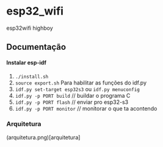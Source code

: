 # esp32_wifi
esp32wifi highboy

## Documentação

#### Instalar esp-idf

1. `./install.sh`
2. `source export.sh` Para habilitar as funções do idf.py
3. `idf.py set-target esp32s3` ou `idf.py menuconfig`
4. `idf.py -p PORT build` // buildar o programa C
5. `idf.py -p PORT flash` // enviar pro esp32-s3
6. `idf.py -p PORT monitor` // monitorar o que ta acontendo

### Arquitetura
(arquitetura.png)[arquitetura]
